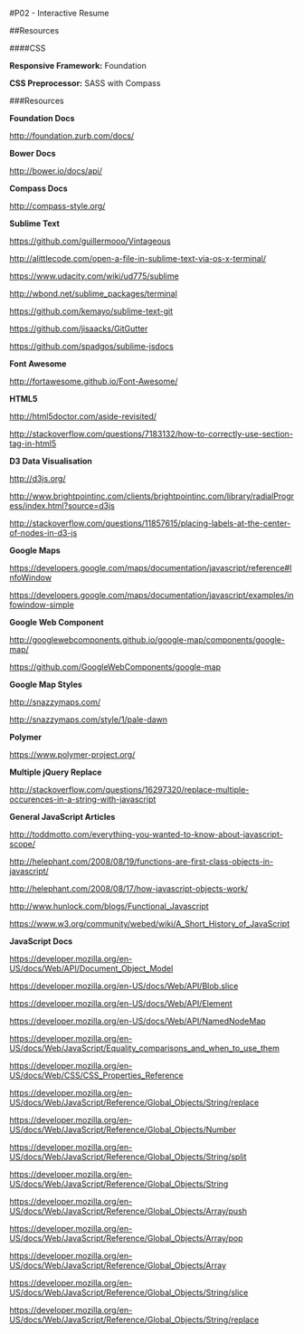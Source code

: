 #P02 - Interactive Resume

##Resources

####CSS

**Responsive Framework:** Foundation

**CSS Preprocessor:** SASS with Compass

###Resources

**Foundation Docs**

http://foundation.zurb.com/docs/

**Bower Docs**

http://bower.io/docs/api/

**Compass Docs**

http://compass-style.org/

**Sublime Text**

https://github.com/guillermooo/Vintageous

http://alittlecode.com/open-a-file-in-sublime-text-via-os-x-terminal/

https://www.udacity.com/wiki/ud775/sublime

http://wbond.net/sublime_packages/terminal

https://github.com/kemayo/sublime-text-git

https://github.com/jisaacks/GitGutter

https://github.com/spadgos/sublime-jsdocs

**Font Awesome**

http://fortawesome.github.io/Font-Awesome/

**HTML5**

http://html5doctor.com/aside-revisited/

http://stackoverflow.com/questions/7183132/how-to-correctly-use-section-tag-in-html5

**D3 Data Visualisation**

http://d3js.org/

http://www.brightpointinc.com/clients/brightpointinc.com/library/radialProgress/index.html?source=d3js

http://stackoverflow.com/questions/11857615/placing-labels-at-the-center-of-nodes-in-d3-js

**Google Maps**

https://developers.google.com/maps/documentation/javascript/reference#InfoWindow

https://developers.google.com/maps/documentation/javascript/examples/infowindow-simple

**Google Web Component**

http://googlewebcomponents.github.io/google-map/components/google-map/

https://github.com/GoogleWebComponents/google-map

**Google Map Styles**

http://snazzymaps.com/

http://snazzymaps.com/style/1/pale-dawn

**Polymer**

https://www.polymer-project.org/

**Multiple jQuery Replace**

http://stackoverflow.com/questions/16297320/replace-multiple-occurences-in-a-string-with-javascript

**General JavaScript Articles**

http://toddmotto.com/everything-you-wanted-to-know-about-javascript-scope/

http://helephant.com/2008/08/19/functions-are-first-class-objects-in-javascript/

http://helephant.com/2008/08/17/how-javascript-objects-work/

http://www.hunlock.com/blogs/Functional_Javascript

https://www.w3.org/community/webed/wiki/A_Short_History_of_JavaScript

**JavaScript Docs**

https://developer.mozilla.org/en-US/docs/Web/API/Document_Object_Model

https://developer.mozilla.org/en-US/docs/Web/API/Blob.slice

https://developer.mozilla.org/en-US/docs/Web/API/Element

https://developer.mozilla.org/en-US/docs/Web/API/NamedNodeMap

https://developer.mozilla.org/en-US/docs/Web/JavaScript/Equality_comparisons_and_when_to_use_them

https://developer.mozilla.org/en-US/docs/Web/CSS/CSS_Properties_Reference

https://developer.mozilla.org/en-US/docs/Web/JavaScript/Reference/Global_Objects/String/replace

https://developer.mozilla.org/en-US/docs/Web/JavaScript/Reference/Global_Objects/Number

https://developer.mozilla.org/en-US/docs/Web/JavaScript/Reference/Global_Objects/String/split

https://developer.mozilla.org/en-US/docs/Web/JavaScript/Reference/Global_Objects/String

https://developer.mozilla.org/en-US/docs/Web/JavaScript/Reference/Global_Objects/Array/push

https://developer.mozilla.org/en-US/docs/Web/JavaScript/Reference/Global_Objects/Array/pop

https://developer.mozilla.org/en-US/docs/Web/JavaScript/Reference/Global_Objects/Array

https://developer.mozilla.org/en-US/docs/Web/JavaScript/Reference/Global_Objects/String/slice

https://developer.mozilla.org/en-US/docs/Web/JavaScript/Reference/Global_Objects/String/replace